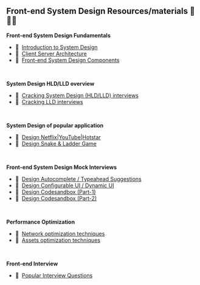 ## Front-end System Design Resources/materials 📗🎥📘

<strong>Front-end System Design Fundamentals</strong>
  
  - 🎥&nbsp;&nbsp;[Introduction to System Design](https://www.youtube.com/watch?v=sV_4pOGosnU&list=PL4CFloQ4GGWICE0Tz6iXKfN3XWkXRlboU&index=1)
  - 🎥&nbsp;&nbsp;[Client Server Architecture](https://www.youtube.com/watch?v=jWGSVN_4atk&list=PL4CFloQ4GGWICE0Tz6iXKfN3XWkXRlboU&index=2)
  - 🎥&nbsp;&nbsp;[Front-end System Design Components](https://www.youtube.com/watch?v=44mOnnt5pic&list=PL4CFloQ4GGWICE0Tz6iXKfN3XWkXRlboU&index=3)

<br>

<strong>System Design HLD/LLD overview</strong>
  
  - 🎥&nbsp;&nbsp;[Cracking System Design (HLD/LLD) interviews](https://www.youtube.com/watch?v=QemIfzcEeMM&list=PL4CFloQ4GGWICE0Tz6iXKfN3XWkXRlboU&index=4)
  - 🎥&nbsp;&nbsp;[Cracking LLD interviews](https://www.youtube.com/watch?v=yun65Nk8_vQ&list=PL4CFloQ4GGWICE0Tz6iXKfN3XWkXRlboU&index=8)

<br>

<strong>System Design of popular application</strong>
  
  - 🎥&nbsp;&nbsp;[Design Netflix|YouTube|Hotstar](https://www.youtube.com/watch?v=-Sn48geZruk&list=PL4CFloQ4GGWICE0Tz6iXKfN3XWkXRlboU&index=5)
  - 🎥&nbsp;&nbsp;[Design Snake & Ladder Game](https://www.youtube.com/watch?v=VgtD8OF6Yuw&list=PL4CFloQ4GGWICE0Tz6iXKfN3XWkXRlboU&index=14&t=29s)

<br>

<strong>Front-end System Design Mock Interviews</strong>
  
  - 🎥&nbsp;&nbsp;[Design Autocomplete / Typeahead Suggestions](https://www.youtube.com/watch?v=IKRbWT6LqIY&list=PL4CFloQ4GGWICE0Tz6iXKfN3XWkXRlboU&index=10)
  - 🎥&nbsp;&nbsp;[Design Configurable UI / Dynamic UI](https://www.youtube.com/watch?v=6z7ZXb4ntbE&list=PL4CFloQ4GGWICE0Tz6iXKfN3XWkXRlboU&index=13)
  - 🎥&nbsp;&nbsp;[Design Codesandbox (Part-1)](https://www.youtube.com/watch?v=HnYduOVY470&list=PL4CFloQ4GGWICE0Tz6iXKfN3XWkXRlboU&index=6)
  - 🎥&nbsp;&nbsp;[Design Codesandbox (Part-2)](https://www.youtube.com/watch?v=o5aoJlcS8Rc&list=PL4CFloQ4GGWICE0Tz6iXKfN3XWkXRlboU&index=7)

<br>

<strong>Performance Optimization</strong>

  - 🎥&nbsp;&nbsp;[Network optimization techniques](https://www.youtube.com/watch?v=XSVkWiW-t4k&list=PL4CFloQ4GGWICE0Tz6iXKfN3XWkXRlboU&index=11)
  - 🎥&nbsp;&nbsp;[Assets optimization techniques](https://www.youtube.com/watch?v=9JDlZxR8gVw&list=PL4CFloQ4GGWICE0Tz6iXKfN3XWkXRlboU&index=12)

<br>

<strong>Front-end Interview</strong>

  - 🎥&nbsp;&nbsp;[Popular Interview Questions](https://www.youtube.com/watch?v=c_kVh_-gQtI&list=PL4CFloQ4GGWICE0Tz6iXKfN3XWkXRlboU&index=9)

<br>
